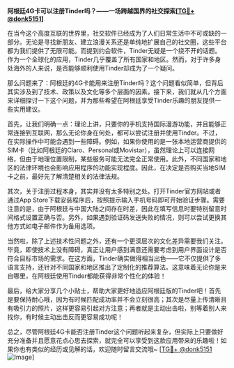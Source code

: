 **阿根廷4G卡可以注册Tinder吗？——一场跨越国界的社交探索[[TG💪+ @donk5151](https://t.me/s/donk5151)]**

在当今这个高度互联的世界里，社交软件已经成为了人们日常生活中不可或缺的一部分。无论是寻找新朋友、建立浪漫关系还是单纯地扩展自己的社交圈，这些平台都为我们提供了无限可能。而提到约会软件，Tinder无疑是一个绕不开的话题。作为一个全球化的应用，Tinder几乎覆盖了所有国家和地区。然而，对于许多身处海外的人来说，是否能够顺利使用Tinder却成为了一个疑问。

那么问题来了：阿根廷的4G卡能用来注册Tinder吗？这个问题看似简单，但背后其实涉及到了技术、政策以及文化等多个层面的因素。接下来，我们就从几个方面来详细探讨一下这个问题，并为那些希望在阿根廷享受Tinder乐趣的朋友提供一些实用建议。

首先，让我们明确一点：理论上讲，只要你的手机支持国际漫游功能，并且能够正常连接到互联网，那么无论你身在何处，都可以尝试注册并使用Tinder。不过，在实际操作中可能会遇到一些障碍。例如，如果你使用的是一张本地运营商提供的SIM卡（比如阿根廷的Claro、Personal或Movistar），虽然理论上可以连接网络，但由于地理位置限制，某些服务可能无法完全正常使用。此外，不同国家和地区的法律环境也会影响应用程序的功能实现程度。因此，在决定是否购买当地SIM卡之前，最好先了解清楚相关的法律法规。

其次，关于注册过程本身，其实并没有太多特别之处。打开Tinder官方网站或者通过App Store下载安装程序后，按照提示输入手机号码即可开始验证步骤。需要注意的是，由于阿根廷与中国大陆之间存在时差，因此在填写信息时要特别留意时间格式设置正确与否。另外，如果遇到验证码发送失败的情况，则可以尝试更换其他方式如电子邮件作为备用选项。

当然啦，除了上述技术性问题之外，还有一个更深层次的文化差异需要我们关注。毕竟，即使技术上没有障碍，真正让用户感到满意还需要考虑到用户界面设计是否符合目标市场的需求。在这方面，Tinder确实做得相当出色——它不仅提供了多语言支持，还针对不同国家和地区推出了定制化的推荐算法。这意味着无论你是来自哪里，在阿根廷使用Tinder都能获得非常个性化的体验！

最后，给大家分享几个小贴士，帮助大家更好地适应阿根廷版的Tinder吧！首先是要保持耐心哦，因为有时候匹配成功率并不会立刻很高；其次是尽量上传清晰且有吸引力的照片，这样更容易引起对方注意；再者就是主动出击啦，别等着别人来找你，有时候主动出击反而更容易成功呢！

总之，尽管阿根廷4G卡能否注册Tinder这个问题听起来复杂，但实际上只要做好充分准备并且愿意花点心思去探索，就完全可以享受到这款应用带来的乐趣啦！如果你也有类似的经历或见解的话，欢迎随时留言交流哦~ [[TG💪+ @donk5151](https://t.me/s/donk5151) ![Image](https://i.postimg.cc/rwNCRYN7/Snipaste-2025-04-30-17-27-05.png)]